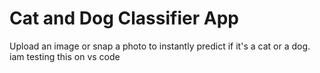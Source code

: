 # Cat and Dog Classifier App
 Upload an image or snap a photo to instantly predict if it's a cat or a dog.
 iam testing this on vs code 
